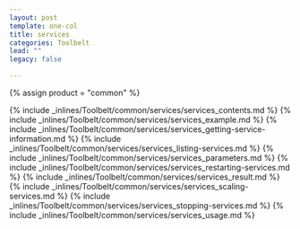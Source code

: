 ```yaml
---
layout: post
template: one-col
title: services
categories: Toolbelt
lead: ""
legacy: false

---
```

{% assign product = "common" %}

{% include _inlines/Toolbelt/common/services/services_contents.md %}
{% include _inlines/Toolbelt/common/services/services_example.md %}
{% include _inlines/Toolbelt/common/services/services_getting-service-information.md %}
{% include _inlines/Toolbelt/common/services/services_listing-services.md %}
{% include _inlines/Toolbelt/common/services/services_parameters.md %}
{% include _inlines/Toolbelt/common/services/services_restarting-services.md %}
{% include _inlines/Toolbelt/common/services/services_result.md %}
{% include _inlines/Toolbelt/common/services/services_scaling-services.md %}
{% include _inlines/Toolbelt/common/services/services_stopping-services.md %}
{% include _inlines/Toolbelt/common/services/services_usage.md %}

